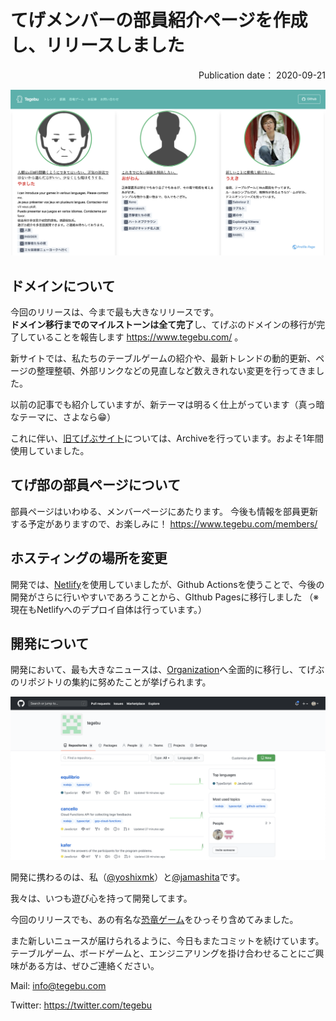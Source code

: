 # てげメンバーの部員紹介ページを作成し、リリースしました

<div style="text-align: right;">
Publication date： 2020-09-21
</div>

![member page](../static/images/member.png)

## ドメインについて

今回のリリースは、今まで最も大きなリリースです。  
**ドメイン移行までのマイルストーンは全て完了**し、てげぶのドメインの移行が完了していることを報告します <https://www.tegebu.com/> 。

新サイトでは、私たちのテーブルゲームの紹介や、最新トレンドの動的更新、ページの整理整頓、外部リンクなどの見直しなど数えきれない変更を行ってきました。

以前の記事でも紹介していますが、新テーマは明るく仕上がっています（真っ暗なテーマに、さよなら😁）

これに伴い、[旧てげぶサイト](https://github.com/yoshixmk/tegebu)については、Archiveを行っています。およそ1年間使用していました。

## てげ部の部員ページについて  

部員ページはいわゆる、メンバーページにあたります。
今後も情報を部員更新する予定がありますので、お楽しみに！
<https://www.tegebu.com/members/>

## ホスティングの場所を変更
開発では、[Netlify](https://tegebu.netlify.app/)を使用していましたが、Github Actionsを使うことで、今後の開発がさらに行いやすいであろうことから、GIthub Pagesに移行しました （※ 現在もNetlifyへのデプロイ自体は行っています。）

## 開発について
開発において、最も大きなニュースは、[Organization](https://github.com/tegebu)へ全面的に移行し、てげぶのリポジトリの集約に努めたことが挙げられます。

![Github organization tegebu](../static/images/organization_tegebu.png)

開発に携わるのは、私（[@yoshixmk](https://github.com/yoshixmk)）と[@jamashita](https://github.com/jamashita)です。

我々は、いつも遊び心を持って開発してます。  

今回のリリースでも、あの有名な[恐竜ゲーム](https://www.tegebu.com/dinosaur/)をひっそり含めてみました。

また新しいニュースが届けられるように、今日もまたコミットを続けています。
テーブルゲーム、ボードゲームと、エンジニアリングを掛け合わせることにご興味がある方は、ぜひご連絡ください。

Mail: info@tegebu.com

Twitter: https://twitter.com/tegebu

